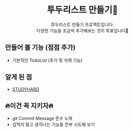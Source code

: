 <div align="center">
<h1>투두리스트 만들기📖</h1>
투두리스트 만들기 프로젝트입니다.<br> 다양한 기능을 조금씩 추가해보는 것이 목표입니다🫡 
</div>


## 만들어 볼 기능 (점점 추가)
- 기본적인 TodoList (추가 및 삭제 기능)



## 알게 된 점
- [STUDYHARD]()


## 🔥이건 꼭 지키자🔥
- git Commit Message 준수 노력
- 겁먹지 말고 생각나는 기능들 전부 시도해 보기
